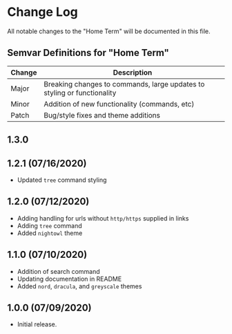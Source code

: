 # Change Log

All notable changes to the "Home Term" will be documented in this file.

## Semvar Definitions for "Home Term"

| Change | Description                                                             |
| ------ | ----------------------------------------------------------------------- |
| Major  | Breaking changes to commands, large updates to styling or functionality |
| Minor  | Addition of new functionality (commands, etc)                           |
| Patch  | Bug/style fixes and theme additions                                     |

## 1.3.0

## 1.2.1 (07/16/2020)

- Updated `tree` command styling

## 1.2.0 (07/12/2020)

- Adding handling for urls without `http/https` supplied in links
- Adding `tree` command
- Added `nightowl` theme

## 1.1.0 (07/10/2020)

- Addition of search command
- Updating documentation in README
- Added `nord`, `dracula`, and `greyscale` themes

## 1.0.0 (07/09/2020)

- Initial release.
